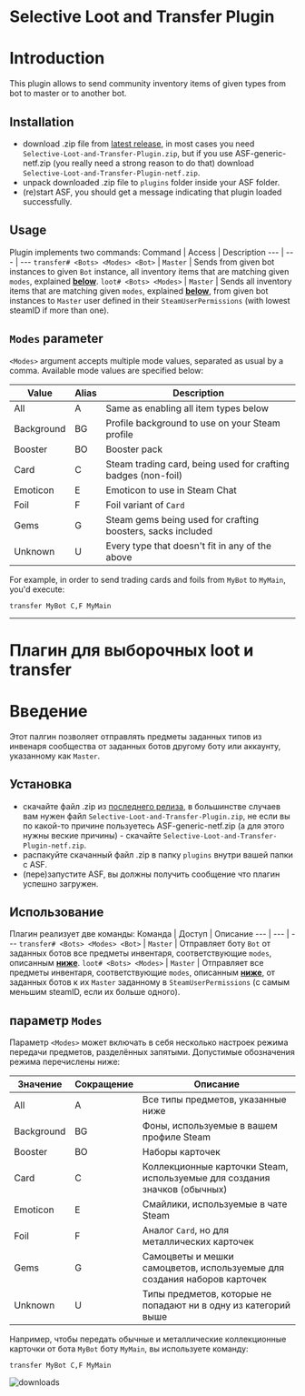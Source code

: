 # Selective Loot and Transfer Plugin

# Introduction
This plugin allows to send community inventory items of given types from bot to master or to another bot.

## Installation
- download .zip file from [latest release](https://github.com/Ryzhehvost/Selective-Loot-and-Transfer-Plugin/releases/latest), in most cases you need `Selective-Loot-and-Transfer-Plugin.zip`, but if you use ASF-generic-netf.zip (you really need a strong reason to do that) download `Selective-Loot-and-Transfer-Plugin-netf.zip`.
- unpack downloaded .zip file to `plugins` folder inside your ASF folder.
- (re)start ASF, you should get a message indicating that plugin loaded successfully. 

## Usage
Plugin implements two commands:
Command | Access | Description
--- | --- | ---
`transfer# <Bots> <Modes> <Bot>` | `Master` | Sends from given bot instances to given `Bot` instance, all inventory items that are matching given `modes`, explained **[below](#modes-parameter)**.
`loot# <Bots> <Modes>` | `Master` | Sends all inventory items that are matching given `modes`, explained **[below](#modes-parameter)**, from given bot instances to `Master` user defined in their `SteamUserPermissions` (with lowest steamID if more than one).

## `Modes` parameter

`<Modes>` argument accepts multiple mode values, separated as usual by a comma. Available mode values are specified below:

Value | Alias | Description
--- | --- | ---
All | A | Same as enabling all item types below
Background | BG | Profile background to use on your Steam profile
Booster | BO | Booster pack
Card | C | Steam trading card, being used for crafting badges (non-foil)
Emoticon | E | Emoticon to use in Steam Chat
Foil | F | Foil variant of `Card`
Gems | G | Steam gems being used for crafting boosters, sacks included
Unknown | U | Every type that doesn't fit in any of the above

For example, in order to send trading cards and foils from `MyBot` to `MyMain`, you'd execute:

`transfer MyBot C,F MyMain`

---


# Плагин для выборочных loot и transfer

# Введение
Этот палгин позволяет отправлять предметы заданных типов из инвенаря сообщества от заданных ботов другому боту или аккаунту, указанному как `Master`.

## Установка
- скачайте файл .zip из [последнего релиза](https://github.com/Ryzhehvost/Selective-Loot-and-Transfer-Plugin/releases/latest), в большинстве случаев вам нужен файл `Selective-Loot-and-Transfer-Plugin.zip`, не если вы по какой-то причине пользуетесь ASF-generic-netf.zip (а для этого нужны веские причины) - скачайте `Selective-Loot-and-Transfer-Plugin-netf.zip`.
- распакуйте скачанный файл .zip в папку `plugins` внутри вашей папки с ASF.
- (пере)запустите ASF, вы должны получить сообщение что плагин успешно загружен. 

## Использование
Плагин реализует две команды:
Команда | Доступ | Описание
--- | --- | ---
`transfer# <Bots> <Modes> <Bot>` | `Master` | Отправляет боту `Bot` от заданных ботов все предметы инвентаря, соответствующие `modes`, описанным **[ниже](#user-content-параметр-modes)**.
`loot# <Bots> <Modes>` | `Master` | Отправляет все предметы инвентаря, соответствующие `modes`, описанным **[ниже](#user-content-параметр-modes)**, от заданных ботов к их `Master` заданному в `SteamUserPermissions` (с самым меньшим steamID, если их больше одного).


## параметр `Modes`
Параметр `<Modes>` может включать в себя несколько настроек режима передачи предметов, разделённых запятыми. Допустимые обозначения режима перечислены ниже:

| Значение   | Сокращение | Описание                                                                  |
| ---------- | ---------- | ------------------------------------------------------------------------- |
| All        | A          | Все типы предметов, указанные ниже                                        |
| Background | BG         | Фоны, используемые в вашем профиле Steam                                  |
| Booster    | BO         | Наборы карточек                                                           |
| Card       | C          | Коллекционные карточки Steam, используемые для создания значков (обычных) |
| Emoticon   | E          | Смайлики, используемые в чате Steam                                       |
| Foil       | F          | Аналог `Card`, но для металлических карточек                              |
| Gems       | G          | Самоцветы и мешки самоцветов, используемые для создания наборов карточек  |
| Unknown    | U          | Типы предметов, которые не попадают ни в одну из категорий выше           |

Например, чтобы передать обычные и металлические коллекционные карточки от бота `MyBot` боту `MyMain`, вы используете команду:

`transfer MyBot C,F MyMain`


![downloads](https://img.shields.io/github/downloads/Ryzhehvost/Selective-Loot-and-Transfer-Plugin/total.svg?style=social)
